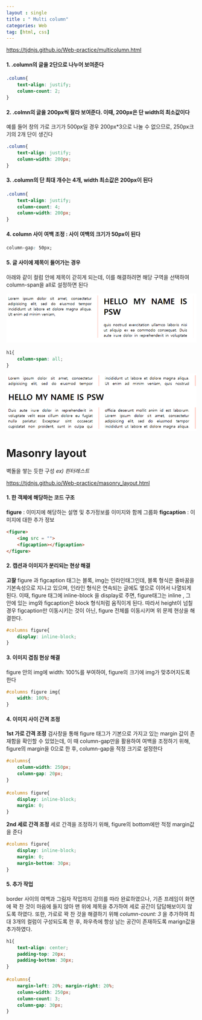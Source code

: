 ```yaml
---
layout : single
title : " Multi column"
categories: Web
tag: [html, css]
---
```

<a href = "https://tjdnjs.github.io/Web-practice/multicolumn.html">https://tjdnjs.github.io/Web-practice/multicolumn.html</a>
#### 1. .column의 글을 2단으로 나누어 보여준다
```css
.column{
    text-align: justify;
    column-count: 2;
}
```



#### 2. .colmn의 글을 200px씩 잘라 보여준다. 이때, 200px은 단 width의 최소값이다
예를 들어 창의 가로 크기가 500px일 경우 200px*3으로 나눌 수 없으므로, 250px크기의 2개 단이 생긴다

```css
.column{
    text-align: justify;
    column-width: 200px;
}
```



#### 3. .column의 단 최대 개수는 4개, width 최소값은 200px이 된다

```css
.column{
    text-align: justify;
    column-count: 4;
    column-width: 200px;
}
```



#### 4. column 사이 여백 조정 : 사이 여백의 크기가 50px이 된다

```css
column-gap: 50px;
```



#### 5. 글 사이에 제목이 들어가는 경우

아래와 같이 컬럼 안에 제목이 갇히게 되는데, 이를 해결하려면 해당 구역을 선택하여 column-span을 all로 설정하면 된다



<img src = "/images/2022-06-18-web/image-20220618185317945.png">

```css
h1{
    column-span: all;
}
```
<img src = "/images/2022-06-18-web/image-20220618185337210.png">





# Masonry layout
벽돌을 쌓는 듯한 구성   *ex) 핀터레스트*

<a href = "https://tjdnjs.github.io/Web-practice/masonry_layout.html">https://tjdnjs.github.io/Web-practice/masonry_layout.html</a>

#### 1. 한 객체에 해당하는 코드 구조
**figure** : 이미지에 해당하는 설명 및 추가정보를 이미지와 함께 그룹화
**figcaption** : 이미지에 대한 추가 정보
```html
<figure>
    <img src = "">
    <figcaption></figcaption>
</figure>
```
#### 2. 캡션과 이미지가 분리되는 현상 해결
**고찰** 
figure 과 figcaption 태그는 블록, img는 인라인태그인데, 블록 형식은 줄바꿈을 기본속성으로 지니고 있으며, 인라인 형식은 연속되는 글에도 옆으로 이어서 나열되게 된다. 이때, figure 태그에 inline-block 을 display로 주면, figure태그는 inline , 그 안에 있는 img와 figcaption은 block 형식처럼 움직이게 된다. 따라서 height이 넘칠 경우 figcaption만 이동시키는 것이 아닌, figure 전체를 이동시키며 위 문제 현상을 해결한다.

```css
#columns figure{
    display: inline-block;
}
```
#### 3. 이미지 겹침 현상 해결
figure 안의 img에 width: 100%를 부여하여, figure의 크기에 img가 맞추어지도록 한다 
```css
#columns figure img{
    width: 100%;
}
```
#### 4. 이미지 사이 간격 조정
**1st 가로 간격 조정**
검사창을 통해 figure 태그가 기본으로 가지고 있는 margin 값이 존재함을 확인할 수 있었는데, 이 때 column-gap만을 활용하여 여백을 조정하기 위해, figure의 margin을 0으로 한 후, column-gap을 적정 크기로 설정한다
```css
#columns{
    column-width: 250px;
    column-gap: 20px;
}

#columns figure{
    display: inline-block;
    margin: 0; 
}
```
**2nd 세로 간격 조정**
세로 간격을 조정하기 위해, figure의 bottom에만 적정 margin값을 준다
```css
#columns figure{
    display: inline-block;
    margin: 0; 
    margin-bottom: 30px;
}
```
#### 5. 추가 작업
border 사이의 여백과 그림자 작업까지 강의를 따라 완료하였으나, 기존 프레임이 화면에 꽉 찬 것이 마음에 들지 않아 맨 위에 제목을 추가하여 세로 공간이 답답해보이지 않도록 하였다. 또한, 가로로 꽉 찬 것을 해결하기 위해 *column-count: 3* 을 추가하여 최대 3개의 컬럼이 구성되도록 한 후, 좌우측에 항상 남는 공간이 존재하도록 marign값을 추가하였다.
```css
h1{
    text-align: center;
    padding-top: 20px;
    padding-bottom: 30px;
}

#columns{
    margin-left: 20%; margin-right: 20%;
    column-width: 250px;
    column-count: 3;
    column-gap: 30px;
}
```